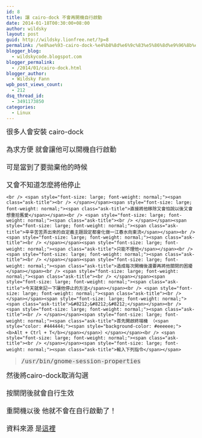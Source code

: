 ```yaml
---
id: 8
title: 讓 cairo-dock 不會再開機自行啟動
date: 2014-01-18T00:30:00+08:00
author: wildsky
layout: post
guid: http://wildsky.lionfree.net/?p=8
permalink: /%e8%ae%93-cairo-dock-%e4%b8%8d%e6%9c%83%e5%86%8d%e9%96%8b%e6%a9%9f%e8%87%aa%e8%a1%8c%e5%95%9f%e5%8b%95/
blogger_blog:
  - wildskycode.blogspot.com
blogger_permalink:
  - /2014/01/cairo-dock.html
blogger_author:
  - Wildsky Fann
wpb_post_views_count:
  - 212
dsq_thread_id:
  - 3491173850
categories:
  - Linux
---
```

<div class="pf-content">
  <p>
    <span style="font-size: large;">很多人會安裝<span style="font-weight: normal;"><span class="ask-title"> cairo-dock </span></span></span><br /> <span style="font-size: large; font-weight: normal;"><span class="ask-title"><br /> </span></span><span style="font-size: large; font-weight: normal;"><span class="ask-title">為求方便 就會讓他可以開機自行啟動</span></span><br /> <span style="font-size: large; font-weight: normal;"><span class="ask-title"><br /> </span></span><span style="font-size: large; font-weight: normal;"><span class="ask-title">可是當到了要拋棄他的時候</span></span><br /> <span style="font-size: large; font-weight: normal;"><span class="ask-title"><br /> </span></span><span style="font-size: large; font-weight: normal;"><span class="ask-title">又會不知道怎麼將他停止</span></span><br /> <!--more MORE...-->

    <br /> <span style="font-size: large; font-weight: normal;"><span class="ask-title"><br /> </span></span><span style="font-size: large; font-weight: normal;"><span class="ask-title">直接將他移除又會怕說以後又會想重拾舊愛</span></span><br /> <span style="font-size: large; font-weight: normal;"><span class="ask-title"><br /> </span></span><span style="font-size: large; font-weight: normal;"><span class="ask-title">辛辛苦苦弄出來的自定義主題設定都會化做一江春水向東流</span></span><br /> <span style="font-size: large; font-weight: normal;"><span class="ask-title"><br /> </span></span><span style="font-size: large; font-weight: normal;"><span class="ask-title">只能不理他</span></span><br /> <span style="font-size: large; font-weight: normal;"><span class="ask-title"><br /> </span></span><span style="font-size: large; font-weight: normal;"><span class="ask-title">造成每次開機後還要再將他關閉的困擾</span></span><br /> <span style="font-size: large; font-weight: normal;"><span class="ask-title"><br /> </span></span><span style="font-size: large; font-weight: normal;"><span class="ask-title">今天就來記一下讓他停止的方法</span></span><br /> <span style="font-size: large; font-weight: normal;"><span class="ask-title"><br /> </span></span><span style="font-size: large; font-weight: normal;"><span class="ask-title">&#8212;&#8212;&#8212;</span></span><br /> <span style="font-size: large; font-weight: normal;"><span class="ask-title"><br /> </span></span><span style="font-size: large; font-weight: normal;"><span class="ask-title">首先開啟終端機 （<span style="color: #444444;"><span style="background-color: #eeeeee;"><b>Alt + Ctrl + T</b></span></span>）</span></span><br /> <span style="font-size: large; font-weight: normal;"><span class="ask-title"><br /> </span></span><span style="font-size: large; font-weight: normal;"><span class="ask-title">輸入下列指令</span></span>
  </p>

  <blockquote class="tr_bq">
    <pre id="best-content-1442457610" class="best-text mb-10"><span style="background-color: #eeeeee;"><span style="color: #444444;"><span style="font-size: large;">/usr/bin/gnome-session-properties</span></span></span></pre>
  </blockquote>

  <p>
    <span style="font-size: large;">然後將cairo-dock取消勾選</span><br /> <span style="font-size: large;"><br /> </span><span style="font-size: large;">按關閉後就會自行生效</span><br /> <span style="font-size: large;"><br /> </span><span style="font-size: large;">重開機以後 他就不會在自行啟動了！</span><br /> <span style="font-size: large;"><br /> </span><span style="font-size: large;">資料來源 是<a href="http://zhidao.baidu.com/question/572862892.html" target="_blank">這裡</a></span><br /> <span style="font-size: large; font-weight: normal;"><span class="ask-title"><br /> </span></span>
  </p>
</div>
